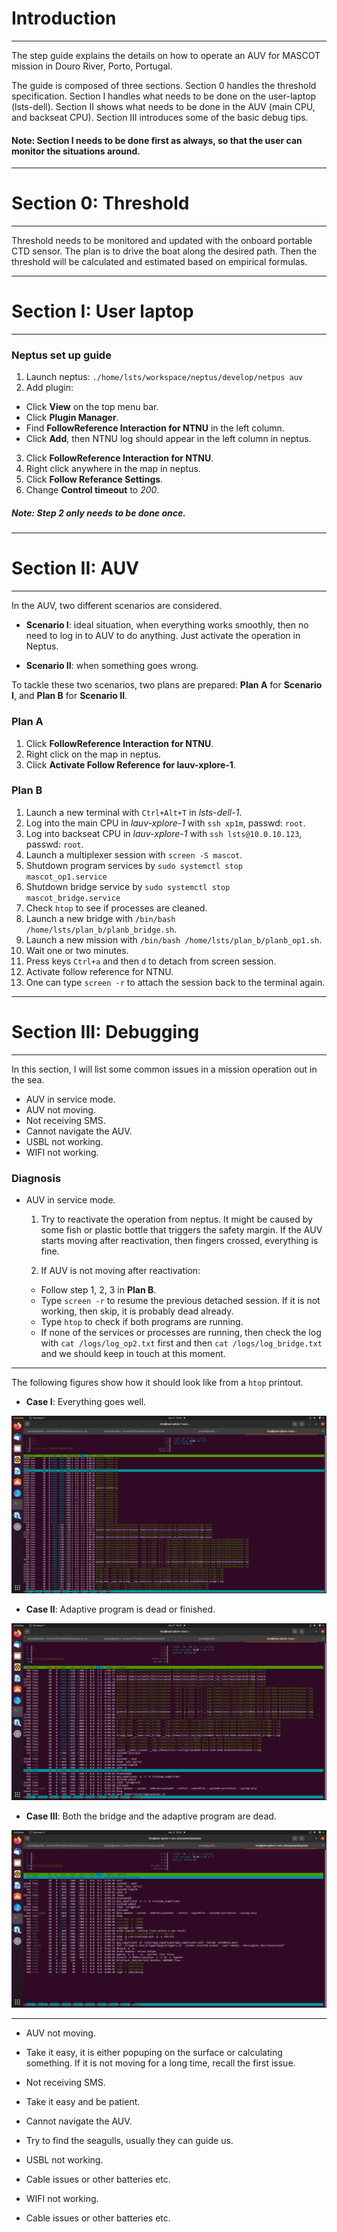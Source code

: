 # Introduction

---

The step guide explains the details on how to operate an AUV for MASCOT mission in Douro River, Porto, Portugal.

The guide is composed of three sections. Section 0 handles the threshold specification. Section I handles what needs to be done on the user-laptop (lsts-dell). Section II shows what needs to be done in the AUV (main CPU, and backseat CPU). Section III introduces some of the basic debug tips.

#### Note: Section I needs to be done first as always, so that the user can monitor the situations around.

---

# Section 0: Threshold

---

Threshold needs to be monitored and updated with the onboard portable CTD sensor. The plan is to drive the boat along the desired path. Then the threshold will be calculated and estimated based on empirical formulas.

---

# Section I: User laptop

---

### Neptus set up guide
1. Launch neptus: `./home/lsts/workspace/neptus/develop/netpus auv`
2. Add plugin:
 * Click **View** on the top menu bar.
 * Click **Plugin Manager**.
 * Find **FollowReference Interaction for NTNU** in the left column.
 * Click **Add**, then NTNU log should appear in the left column in neptus.
3. Click **FollowReference Interaction for NTNU**.
4. Right click anywhere in the map in neptus.
5. Click **Follow Referance Settings**.
6. Change **Control timeout** to *200*.

##### Note: Step 2 only needs to be done once.
---

# Section II: AUV

---

In the AUV, two different scenarios are considered.

* **Scenario I**: ideal situation, when everything works smoothly, then no need to log in to AUV to do anything. Just activate the operation in Neptus.

* **Scenario II**: when something goes wrong.

To tackle these two scenarios, two plans are prepared: **Plan A** for **Scenario I**, and **Plan B** for **Scenario II**.

### **Plan A**
1. Click **FollowReference Interaction for NTNU**.
2. Right click on the map in neptus.
3. Click **Activate Follow Reference for lauv-xplore-1**.

### **Plan B**
1. Launch a new terminal with `Ctrl+Alt+T` in *lsts-dell-1*.
2. Log into the main CPU in *lauv-xplore-1* with `ssh xp1m`, passwd: `root`.
3. Log into backseat CPU in *lauv-xplore-1* with `ssh lsts@10.0.10.123`, passwd: `root`.
4. Launch a multiplexer session with `screen -S mascot`.
6. Shutdown program services by `sudo systemctl stop mascot_op1.service`
7. Shutdown bridge service by `sudo systemctl stop mascot_bridge.service`
8. Check `htop` to see if processes are cleaned.
9. Launch a new bridge with `/bin/bash /home/lsts/plan_b/planb_bridge.sh`.
10. Launch a new mission with `/bin/bash /home/lsts/plan_b/planb_op1.sh`.
11. Wait one or two minutes.
12. Press keys `Ctrl+a` and then `d` to detach from screen session.
13. Activate follow reference for NTNU.
14. One can type `screen -r` to attach the session back to the terminal again.
---

# Section III: Debugging

---

In this section, I will list some common issues in a mission operation out in the sea.
* AUV in service mode.
* AUV not moving.
* Not receiving SMS.
* Cannot navigate the AUV.
* USBL not working.
* WIFI not working.


### Diagnosis

* AUV in service mode.

  1. Try to reactivate the operation from neptus. It might be caused by some fish or plastic bottle that triggers the safety margin. If the AUV starts moving after reactivation, then fingers crossed, everything is fine.

  2. If AUV is not moving after reactivation:

    - Follow step 1, 2, 3 in **Plan B**.
    - Type `screen -r` to resume the previous detached session. If it is not working, then skip, it is probably dead already.
    - Type `htop` to check if both programs are running.
    - If none of the services or processes are running, then check the log with `cat /logs/log_op2.txt` first and then `cat /logs/log_bridge.txt` and we should keep in touch at this moment.

---

The following figures show how it should look like from a `htop` printout.

- **Case I**: Everything goes well.

![Img3](3.png)

- **Case II**: Adaptive program is dead or finished.

![Img2](2.png)

- **Case III**: Both the bridge and the adaptive program are dead.

![Img1](1.png)

---


* AUV not moving.

 - Take it easy, it is either popuping on the surface or calculating something. If it is not moving for a long time, recall the first issue.

* Not receiving SMS.

 - Take it easy and be patient.

* Cannot navigate the AUV.

 - Try to find the seagulls, usually they can guide us.

* USBL not working.

 - Cable issues or other batteries etc.

* WIFI not working.

 - Cable issues or other batteries etc.
